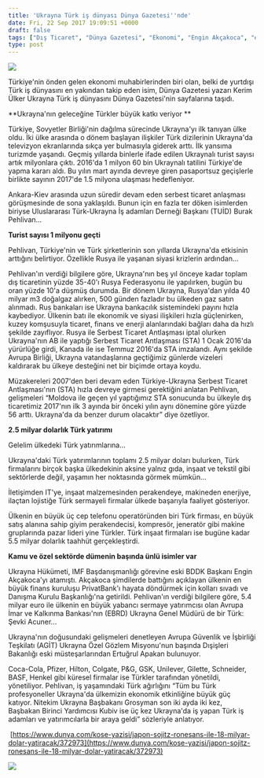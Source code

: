 ```yaml
---
title: 'Ukrayna Türk iş dünyası Dünya Gazetesi''nde'
date: Fri, 22 Sep 2017 19:09:51 +0000
draft: false
tags: ["Dış Ticaret", "Dünya Gazetesi", "Ekonomi", "Engin Akçakoca", "ertuğrul apakan", "Serbest Ticaret Antlaşması", "Şevki Acuner", "TUİD (Türk Ukrayna İşadamları Derneği)", "Ukrayna Dış İlişkileri", "Ukrayna Türk İş Dünyası", "Ukrayna Türk Toplumu", "Uluslarası İlişkiler"]
type: post
---
```


![](http://burakpehlivan.org/wp-content/uploads/2017/10/Screen-Shot-2017-10-05-at-00.43.42-1.png)


Türkiye'nin önden gelen ekonomi muhabirlerinden biri olan, belki de yurtdışı Türk iş dünyasını en yakından takip eden isim, Dünya Gazetesi yazarı Kerim Ülker Ukrayna Türk iş dünyasını Dünya Gazetesi'nin sayfalarına taşıdı.

**Ukrayna'nın geleceğine Türkler büyük katkı veriyor **


Türkiye, Sovyetler Birliği'nin dağılma sürecinde Ukrayna'yı ilk tanıyan ülke oldu. İki ülke arasında o dönem başlayan ilişkiler Türk dizilerinin Ukrayna'da televizyon ekranlarında sıkça yer bulmasıyla giderek arttı. İlk yansıma turizmde yaşandı. Geçmiş yıllarda binlerle ifade edilen Ukraynalı turist sayısı artık milyonlara çıktı. 2016'da 1 milyon 60 bin Ukraynalı tatilini Türkiye'de yapma kararı aldı. Bu yılın mart ayında devreye giren pasaportsuz geçişlerle birlikte sayının 2017'de 1.5 milyona ulaşması hedefleniyor.




Ankara-Kiev arasında uzun süredir devam eden serbest ticaret anlaşması görüşmesinde de sona yaklaşıldı. Bunun için en fazla ter döken isimlerden biriyse Uluslararası Türk-Ukrayna İş adamları Derneği Başkanı (TUİD) Burak Pehlivan...




**Turist sayısı 1 milyonu geçti**




Pehlivan, Türkiye'nin ve Türk şirketlerinin son yıllarda Ukrayna'da etkisinin arttığını belirtiyor. Özellikle Rusya ile yaşanan siyasi krizlerin ardından...




Pehlivan'ın verdiği bilgilere göre, Ukrayna'nın beş yıl önceye kadar toplam dış ticaretinin yüzde 35-40'ı Rusya Federasyonu ile yapılırken, bugün bu oran yüzde 10'a düşmüş durumda. Bir dönem Ukrayna, Rusya'dan yılda 40 milyar m3 doğalgaz alırken, 500 günden fazladır bu ülkeden gaz satın alınmadı. Rus bankaları ise Ukrayna bankacılık sistemindeki payını hızla kaybediyor. Ülkenin batı ile ekonomik ve siyasi ilişkileri hızla güçlenirken, kuzey komşusuyla ticaret, finans ve enerji alanlarındaki bağları daha da hızlı şekilde zayıflıyor. Rusya ile Serbest Ticaret Antlaşması iptal olurken Ukrayna'nın AB ile yaptığı Serbest Ticaret Antlaşması (STA) 1 Ocak 2016'da yürürlüğe girdi, Kanada ile ise Temmuz 2016'da STA imzalandı. Aynı şekilde Avrupa Birliği, Ukrayna vatandaşlarına geçtiğimiz günlerde vizeleri kaldırarak bu ülkeye desteğini net bir biçimde ortaya koydu.




Müzakereleri 2007'den beri devam eden Türkiye-Ukrayna Serbest Ticaret Antlaşması'nın (STA) hızla devreye girmesi gerektiğini anlatan Pehlivan, gelişmeleri “Moldova ile geçen yıl yaptığımız STA sonucunda bu ülkeyle dış ticaretimiz 2017'nın ilk 3 ayında bir önceki yılın aynı dönemine göre yüzde 56 arttı. Ukrayna'da da benzer durum olacaktır” diye özetliyor.




**2.5 milyar dolarlık Türk yatırımı**




Gelelim ülkedeki Türk yatırımlarına...




Ukrayna'daki Türk yatırımlarının toplamı 2.5 milyar doları bulurken, Türk firmalarını birçok başka ülkedekinin aksine yalnız gıda, inşaat ve tekstil gibi sektörlerde değil, yaşamın her noktasında görmek mümkün...




İletişimden IT'ye, inşaat malzemesinden perakendeye, makineden enerjiye, ilaçtan lojistiğe Türk sermayeli firmalar ülkede başarıyla faaliyet gösteriyor.




Ülkenin en büyük üç cep telefonu operatöründen biri Türk firması, en büyük satış alanına sahip giyim perakendecisi, kompresör, jeneratör gibi makine gruplarında pazar lideri yine Türkler. Türk inşaat firmaları ise bugüne kadar 5.5 milyar dolarlık taahhüt gerçekleştirdi. 




**Kamu ve özel sektörde dümenin başında ünlü isimler var**


Ukrayna Hükümeti, IMF Başdanışmanlığı görevine eski BDDK Başkanı Engin Akçakoca'yı atamıştı. Akçakoca şimdilerde battığını açıklayan ülkenin en büyük finans kuruluşu PrivatBank'ı hayata döndürmek için kolları sıvadı ve Danışma Kurulu Başkanlığı'na getirildi. Pehlivan'ın verdiği bilgilere göre, 5.4 milyar euro ile ülkenin en büyük yabancı sermaye yatırımcısı olan Avrupa İmar ve Kalkınma Bankası'nın (EBRD) Ukrayna Genel Müdürü de bir Türk: Şevki Acuner...

Ukrayna'nın doğusundaki gelişmeleri denetleyen Avrupa Güvenlik ve İşbirliği Teşkilatı (AGİT) Ukrayna Özel Gözlem Misyonu'nun başında Dışişleri Bakanlığı eski müsteşarlarından Ertuğrul Apakan bulunuyor.

Coca-Cola, Pfizer, Hilton, Colgate, P&G, GSK, Unilever, Gilette, Schneider, BASF, Henkel gibi küresel firmalar ise Türkler tarafından yönetildi, yönetiliyor. Pehlivan, iş yaşamındaki Türk ağırlığını “Tüm bu Türk profesyoneller Ukrayna'da ülkemizin ekonomik etkinliğine büyük güç katıyor. Nitekim Ukrayna Başbakanı Grosyman son iki ayda iki kez, Başbakan Birinci Yardımcısı Kubiv ise üç kez Ukrayna'da iş yapan Türk iş adamları ve yatırımcılarla bir araya geldi” sözleriyle anlatıyor.


 [https://www.dunya.com/kose-yazisi/japon-sojitz-ronesans-ile-18-milyar-dolar-yatiracak/372973](https://www.dunya.com/kose-yazisi/japon-sojitz-ronesans-ile-18-milyar-dolar-yatiracak/372973)


![](http://burakpehlivan.org/wp-content/uploads/2017/10/FullSizeRender.jpg)